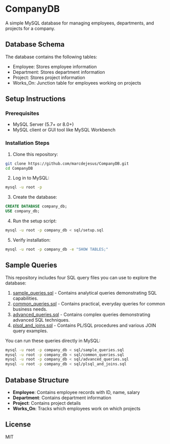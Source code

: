 # CompanyDB

A simple MySQL database for managing employees, departments, and projects for a company.

## Database Schema

The database contains the following tables:
- Employee: Stores employee information
- Department: Stores department information
- Project: Stores project information
- Works_On: Junction table for employees working on projects

## Setup Instructions

### Prerequisites
- MySQL Server (5.7+ or 8.0+)
- MySQL client or GUI tool like MySQL Workbench

### Installation Steps

1. Clone this repository:
```bash
git clone https://github.com/marcdejesus/CompanyDB.git
cd CompanyDB
```

2. Log in to MySQL:
```bash
mysql -u root -p
```

3. Create the database:
```sql
CREATE DATABASE company_db;
USE company_db;
```

4. Run the setup script:
```bash
mysql -u root -p company_db < sql/setup.sql
```

5. Verify installation:
```bash
mysql -u root -p company_db -e "SHOW TABLES;"
```

## Sample Queries

This repository includes four SQL query files you can use to explore the database:

1. [sample_queries.sql](sql/sample_queries.sql) - Contains analytical queries demonstrating SQL capabilities.
2. [common_queries.sql](sql/common_queries.sql) - Contains practical, everyday queries for common business needs.
3. [advanced_queries.sql](sql/advanced_queries.sql) - Contains complex queries demonstrating advanced SQL techniques.
4. [plsql_and_joins.sql](sql/plsql_and_joins.sql) - Contains PL/SQL procedures and various JOIN query examples.

You can run these queries directly in MySQL:

```bash
mysql -u root -p company_db < sql/sample_queries.sql
mysql -u root -p company_db < sql/common_queries.sql
mysql -u root -p company_db < sql/advanced_queries.sql
mysql -u root -p company_db < sql/plsql_and_joins.sql
```

## Database Structure

- **Employee**: Contains employee records with ID, name, salary
- **Department**: Contains department information
- **Project**: Contains project details
- **Works_On**: Tracks which employees work on which projects

## License

MIT 